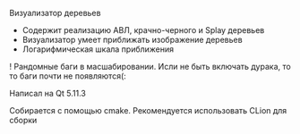 Визуализатор деревьев
+ Содержит реализацию АВЛ, крачно-черного и Splay деревьев
+ Визуализатор умеет приближать изображение деревьев
+ Логарифмическая шкала приближения

! Рандомные баги в масшабировании. Исли не быть включать дурака, то то баги почти не появляются(:

Написал на Qt 5.11.3

Собирается с помощью cmake. Рекомендуется использовать CLion для сборки